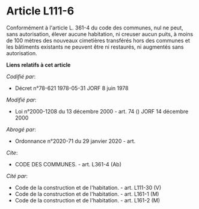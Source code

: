 # Article L111-6

Conformément à l'article L. 361-4 du code des communes, nul ne peut, sans autorisation, élever aucune habitation, ni creuser
aucun puits, à moins de 100 mètres des nouveaux cimetières transférés hors des communes et les bâtiments existants ne peuvent
être ni restaurés, ni augmentés sans autorisation.

**Liens relatifs à cet article**

_Codifié par_:

  - Décret n°78-621 1978-05-31 JORF 8 juin 1978

_Modifié par_:

  - Loi n°2000-1208 du 13 décembre 2000 - art. 74 () JORF 14 décembre 2000

_Abrogé par_:

  - Ordonnance n°2020-71 du 29 janvier 2020 - art.

_Cite_:

  - CODE DES COMMUNES. - art. L361-4 (Ab)

_Cité par_:

  - Code de la construction et de l'habitation. - art. L111-30 (V)
  - Code de la construction et de l'habitation. - art. L161-1 (M)
  - Code de la construction et de l'habitation. - art. L161-2 (M)
